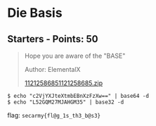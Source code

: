 # Die Basis

## Starters - Points: 50

> Hope you are aware of the "BASE"<br>
>
> Author: ElementalX
>
> [11212586851121258685.zip](11212586851121258685.zip)
>

	$ echo "c2VjYXJteXtmbEBnXzFzXw==" | base64 -d
	$ echo "L52GQM27MJAHGM35" | base32 -d

flag: `secarmy{fl@g_1s_th3_b@s3}`